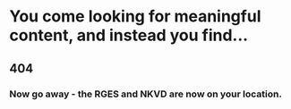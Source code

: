 # You come looking for meaningful content, and instead you find...
## 404
### Now go away - the RGES and NKVD are now on your location.
